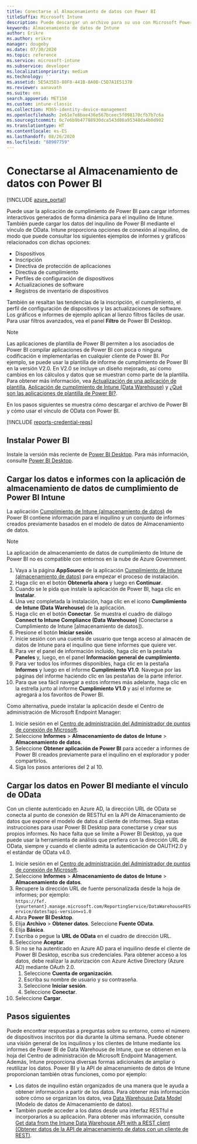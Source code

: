 ```yaml
---
title: Conectarse al Almacenamiento de datos con Power BI
titleSuffix: Microsoft Intune
description: Puede descargar un archivo para su uso con Microsoft Power BI que le permite cargar informes interactivos generados de forma dinámica para el inquilino de Microsoft Intune.
keywords: Almacenamiento de datos de Intune
author: Erikre
ms.author: erikre
manager: dougeby
ms.date: 07/30/2020
ms.topic: reference
ms.service: microsoft-intune
ms.subservice: developer
ms.localizationpriority: medium
ms.technology: ''
ms.assetid: 5E5A35D3-88F8-441B-8A0B-C5D7A1E5137B
ms.reviewer: aanavath
ms.suite: ems
search.appverid: MET150
ms.custom: intune-classic
ms.collection: M365-identity-device-management
ms.openlocfilehash: 2e61e7e8bae436e567bceec5f098170cfb7b7c6a
ms.sourcegitcommit: 0c7e6b9b47788930dca543d86a95348da4b0d902
ms.translationtype: HT
ms.contentlocale: es-ES
ms.lasthandoff: 08/26/2020
ms.locfileid: "88907759"
---
```

# <a name="connect-to-the-data-warehouse-with-power-bi"></a>Conectarse al Almacenamiento de datos con Power BI

[!INCLUDE [azure_portal](../includes/azure_portal.md)]

Puede usar la aplicación de cumplimiento de Power BI para cargar informes interactivos generados de forma dinámica para el inquilino de Intune. También puede cargar los datos del inquilino de Power BI mediante el vínculo de OData. Intune proporciona opciones de conexión al inquilino, de modo que puede consultar los siguientes ejemplos de informes y gráficos relacionados con dichas opciones:  

- Dispositivos
- Inscripción
- Directiva de protección de aplicaciones
- Directiva de cumplimiento
- Perfiles de configuración de dispositivos
- Actualizaciones de software
- Registros de inventario de dispositivos

También se resaltan las tendencias de la inscripción, el cumplimiento, el perfil de configuración de dispositivos y las actualizaciones de software. Los gráficos e informes de ejemplo aplican al lienzo filtros fáciles de usar. Para usar filtros avanzados, vea el panel **Filtro** de Power BI Desktop.

> [!NOTE]
> Las aplicaciones de plantilla de Power BI permiten a los asociados de Power BI compilar aplicaciones de Power BI con poca o ninguna codificación e implementarlas en cualquier cliente de Power BI. Por ejemplo, se puede usar la plantilla de informe de cumplimiento de Power BI en la versión V2.0. En V2.0 se incluye un diseño mejorado, así como cambios en los cálculos y datos que se muestran como parte de la plantilla. Para obtener más información, vea [Actualización de una aplicación de plantilla](/power-bi/service-template-apps-install-distribute#update-a-template-app), [Aplicación de cumplimiento de Intune (Data Warehouse)](https://appsource.microsoft.com/product/power-bi/pbi_intune.intune_compliance_dw_app-preview?flightCodes=65ede247-5273-43b8-8a25-b89c7d211fbd) y [¿Qué son las aplicaciones de plantilla de Power BI?](/power-bi/service-template-apps-overview).

En los pasos siguientes se muestra cómo descargar el archivo de Power BI y cómo usar el vínculo de OData con Power BI.

[!INCLUDE [reports-credential-reqs](../includes/reports-credential-reqs.md)]

## <a name="install-power-bi"></a>Instalar Power BI

Instale la versión más reciente de [Power BI Desktop](https://aka.ms/intune/datawarehouseapi/installpowerbi). Para más información, consulte [Power BI Desktop](https://powerbi.microsoft.com/desktop).

## <a name="load-the-data-and-reports-using-the-power-bi-intune-compliance-data-warehouse-app"></a>Cargar los datos e informes con la aplicación de almacenamiento de datos de cumplimiento de Power BI Intune

La aplicación [Cumplimiento de Intune (almacenamiento de datos)](https://aka.ms/intune/datawarehouseapi/getpowerbiapp) de Power BI contiene información para el inquilino y un conjunto de informes creados previamente basados en el modelo de datos de Almacenamiento de datos.

> [!NOTE]
> La aplicación de almacenamiento de datos de cumplimiento de Intune de Power BI no es compatible con entornos en la nube de Azure Government.

1. Vaya a la página **AppSource** de la aplicación [Cumplimiento de Intune (almacenamiento de datos)](https://aka.ms/intune/datawarehouseapi/getpowerbiapp) para empezar el proceso de instalación.
2. Haga clic en el botón **Obtenerla ahora** y luego en **Continuar**.
3. Cuando se le pida que instale la aplicación de Power BI, haga clic en **Instalar**.
4. Una vez completada la instalación, haga clic en el icono **Cumplimiento de Intune (Data Warehouse)** de la aplicación.
5. Haga clic en el botón **Conectar**. Se muestra el cuadro de diálogo **Connect to Intune Compliance (Data Warehouse)** (Conectarse a Cumplimiento de Intune [almacenamiento de datos]).
6. Presione el botón **Iniciar sesión**.
7. Inicie sesión con una cuenta de usuario que tenga acceso al almacén de datos de Intune para el inquilino que tiene informes que quiere ver.
8. Para ver el panel de información incluido, haga clic en la pestaña **Paneles** y, luego, en el panel **Información general de cumplimiento**.
9. Para ver todos los informes disponibles, haga clic en la pestaña **Informes** y luego en el informe **Cumplimiento V1.0**. Navegue por las páginas del informe haciendo clic en las pestañas de la parte inferior.
10. Para que sea fácil navegar a estos informes más adelante, haga clic en la estrella junto al informe **Cumplimiento V1.0** y así el informe se agregará a los favoritos de Power BI.

Como alternativa, puede instalar la aplicación desde el Centro de administración de Microsoft Endpoint Manager:

1. Inicie sesión en el [Centro de administración del Administrador de puntos de conexión de Microsoft](https://go.microsoft.com/fwlink/?linkid=2109431).
2. Seleccione **Informes** > **Almacenamiento de datos de Intune** > **Almacenamiento de datos**.
3. Seleccione **Obtener aplicación de Power BI** para acceder a informes de Power BI creados previamente para el inquilino en el explorador y poder compartirlos.
4. Siga los pasos anteriores del 2 al 10.

## <a name="load-the-data-in-power-bi-using-the-odata-link"></a>Cargar los datos en Power BI mediante el vínculo de OData

Con un cliente autenticado en Azure AD, la dirección URL de OData se conecta al punto de conexión de RESTful en la API de Almacenamiento de datos que expone el modelo de datos al cliente de informes. Siga estas instrucciones para usar Power BI Desktop para conectarse y crear sus propios informes. No hace falta que se limite a Power BI Desktop, ya que puede usar la herramienta de análisis que prefiera con la dirección URL de OData, siempre y cuando el cliente admita la autenticación de OAUTH2.0 y el estándar de OData v4.0.

1. Inicie sesión en el [Centro de administración del Administrador de puntos de conexión de Microsoft](https://go.microsoft.com/fwlink/?linkid=2109431).
2. Seleccione **Informes** > **Almacenamiento de datos de Intune** > **Almacenamiento de datos**.
3. Recupere la dirección URL de fuente personalizada desde la hoja de informes; por ejemplo:<br>
    `https://fef.{yourtenant}.manage.microsoft.com/ReportingService/DataWarehouseFEService/dates?api-version=v1.0`
4. Abra **Power BI Desktop**.
5. Elija **Archivo** > **Obtener datos**. Seleccione **Fuente OData**.
6. Elija **Básica**.
7. Escriba o pegue la **URL de OData** en el cuadro de dirección URL.
8. Seleccione **Aceptar**.
9. Si no se ha autenticado en Azure AD para el inquilino desde el cliente de Power BI Desktop, escriba sus credenciales. Para obtener acceso a los datos, debe realizar la autorización con Azure Active Directory (Azure AD) mediante OAuth 2.0.  
    1. Seleccione **Cuenta de organización**.  
    2. Escriba su nombre de usuario y su contraseña.  
    3. Seleccione **Iniciar sesión**.  
    4. Seleccione **Conectar**.  
10. Seleccione **Cargar**.

## <a name="next-steps"></a>Pasos siguientes

Puede encontrar respuestas a preguntas sobre su entorno, como el número de dispositivos inscritos por día durante la última semana. Puede obtener una visión general de los inquilinos y los clientes de Intune mediante los informes de Power BI de Data Warehouse de Intune, que se obtienen en la hoja del Centro de administración de Microsoft Endpoint Management. Además, Intune proporciona diversas formas adicionales de ampliar o reutilizar los datos. Power BI y la API de almacenamiento de datos de Intune proporcionan también otras funciones, como por ejemplo:

<!-- - You can use Power BI Desktop to create additional report types with your data. For example, you could create a custom chart representing the ratio of device manufactures in your enterprise. For more information about creating custom reports with Power BI and the Intune Data Warehouse, see `BLOG POST ON POWER BI`. -->
- Los datos de inquilino están organizados de una manera que le ayuda a obtener información a partir de los datos. Para obtener más información sobre cómo se organizan los datos, vea [Data Warehouse Data Model](reports-ref-data-model.md) (Modelo de datos de Almacenamiento de datos).
- También puede acceder a los datos desde una interfaz RESTful e incorporarlos a su aplicación. Para obtener más información, consulte [Get data from the Intune Data Warehouse API with a REST client (Obtener datos de la API de almacenamiento de datos con un cliente de REST)](reports-proc-data-rest.md).